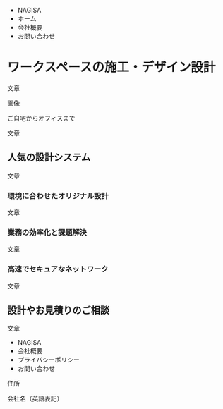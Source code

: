 - NAGISA
- ホーム
- 会社概要
- お問い合わせ

# ワークスペースの施工・デザイン設計

文章

画像

ご自宅からオフィスまで

文章

## 人気の設計システム
文章

### 環境に合わせたオリジナル設計
文章

### 業務の効率化と課題解決
文章

### 高速でセキュアなネットワーク
文章

## 設計やお見積りのご相談
文章

- NAGISA
- 会社概要
- プライバシーポリシー
- お問い合わせ

住所

会社名（英語表記）
